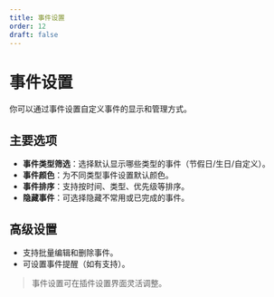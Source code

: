 ```yaml
---
title: 事件设置
order: 12
draft: false
---
```


# 事件设置

你可以通过事件设置自定义事件的显示和管理方式。

## 主要选项

- **事件类型筛选**：选择默认显示哪些类型的事件（节假日/生日/自定义）。
- **事件颜色**：为不同类型事件设置默认颜色。
- **事件排序**：支持按时间、类型、优先级等排序。
- **隐藏事件**：可选择隐藏不常用或已完成的事件。

## 高级设置

- 支持批量编辑和删除事件。
- 可设置事件提醒（如有支持）。

> 事件设置可在插件设置界面灵活调整。